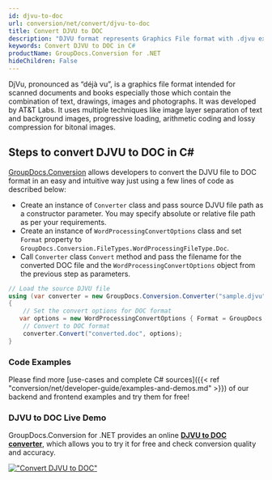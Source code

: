 ```yaml
---
id: djvu-to-doc
url: conversion/net/convert/djvu-to-doc
title: Convert DJVU to DOC
description: "DJVU format represents Graphics File format with .djvu extension. Learn how to convert DJVU to DOC file programmatically in C# language using GroupDocs.Conversion for .NET library."
keywords: Convert DJVU to DOC in C#
productName: GroupDocs.Conversion for .NET
hideChildren: False
---
```


DjVu, pronounced as “déjà vu”, is a graphics file format intended for scanned documents and books especially those which contain the combination of text, drawings, images and photographs. It was developed by AT&T Labs. It uses multiple techniques like image layer separation of text and background images, progressive loading, arithmetic coding and lossy compression for bitonal images.

## Steps to convert DJVU to DOC in C#

[GroupDocs.Conversion](https://products.groupdocs.com/conversion/net) allows developers to convert the DJVU file to DOC format in an easy and intuitive way just using a few lines of code as described below:

* Create an instance of `Converter` class and pass source DJVU file path as a constructor parameter. You may specify absolute or relative file path as per your requirements. 
* Create an instance of `WordProcessingConvertOptions` class and set `Format` property to `GroupDocs.Conversion.FileTypes.WordProcessingFileType.Doc`.
* Call `Converter` class `Convert` method and pass the filename for the converted DOC file and the `WordProcessingConvertOptions` object from the previous step as parameters.

```csharp
// Load the source DJVU file
using (var converter = new GroupDocs.Conversion.Converter("sample.djvu"))
{
    // Set the convert options for DOC format
   var options = new WordProcessingConvertOptions { Format = GroupDocs.Conversion.FileTypes.WordProcessingFileType.Doc };
    // Convert to DOC format
    converter.Convert("converted.doc", options);
}
```

### Code Examples

Please find more [use-cases and complete C# sources]({{< ref "conversion/net/developer-guide/examples-and-demos.md" >}}) of our backend and frontend examples and try them for free!

### DJVU to DOC Live Demo

GroupDocs.Conversion for .NET provides an online [**DJVU to DOC converter**](https://products.groupdocs.app/conversion/djvu-to-doc), which allows you to try it for free and check conversion quality and accuracy.

[!["Convert DJVU to DOC"](conversion/net/images/convert-to-doc/convert-djvu-to-doc.png)](https://products.groupdocs.app/conversion/djvu-to-doc)
